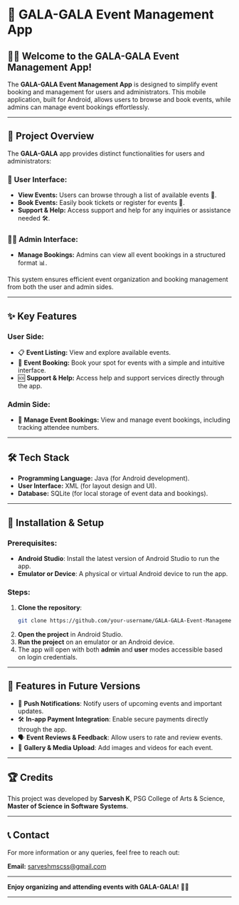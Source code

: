 # 📱 **GALA-GALA Event Management App**

## 🧑‍💼 **Welcome to the GALA-GALA Event Management App!**
The **GALA-GALA Event Management App** is designed to simplify event booking and management for users and administrators. This mobile application, built for Android, allows users to browse and book events, while admins can manage event bookings effortlessly.

---

## 🎯 **Project Overview**
The **GALA-GALA** app provides distinct functionalities for users and administrators:

### 👤 **User Interface:**
- **View Events:** Users can browse through a list of available events 🎉.
- **Book Events:** Easily book tickets or register for events 📅.
- **Support & Help:** Access support and help for any inquiries or assistance needed 🛠️.

### 👨‍💼 **Admin Interface:**
- **Manage Bookings:** Admins can view all event bookings in a structured format 📊.
  
This system ensures efficient event organization and booking management from both the user and admin sides.

---

## ✨ **Key Features**
### **User Side:**
- 📋 **Event Listing:** View and explore available events.
- 📝 **Event Booking:** Book your spot for events with a simple and intuitive interface.
- 🆘 **Support & Help:** Access help and support services directly through the app.

### **Admin Side:**
- 👥 **Manage Event Bookings:** View and manage event bookings, including tracking attendee numbers.

---

## 🛠️ **Tech Stack**
- **Programming Language:** Java (for Android development).
- **User Interface:** XML (for layout design and UI).
- **Database:** SQLite (for local storage of event data and bookings).

---

## 📲 **Installation & Setup**
### **Prerequisites:**
- **Android Studio**: Install the latest version of Android Studio to run the app.
- **Emulator or Device**: A physical or virtual Android device to run the app.

### **Steps:**
1. **Clone the repository**:
   ```bash
   git clone https://github.com/your-username/GALA-GALA-Event-Management-App.git
   ```
2. **Open the project** in Android Studio.
3. **Run the project** on an emulator or an Android device.
4. The app will open with both **admin** and **user** modes accessible based on login credentials.

---

## 🚀 **Features in Future Versions**
- 📲 **Push Notifications**: Notify users of upcoming events and important updates.
- 🛠️ **In-app Payment Integration**: Enable secure payments directly through the app.
- 🗣️ **Event Reviews & Feedback**: Allow users to rate and review events.
- 📸 **Gallery & Media Upload**: Add images and videos for each event.

---

## 🏆 **Credits**
This project was developed by **Sarvesh K**, PSG College of Arts & Science, **Master of Science in Software Systems**.

---

## 📞 **Contact**
For more information or any queries, feel free to reach out:

**Email:** [sarveshmscss@gmail.com](mailto:sarveshmscss@gmail.com)

---

**Enjoy organizing and attending events with GALA-GALA!** 🎉😊

---
